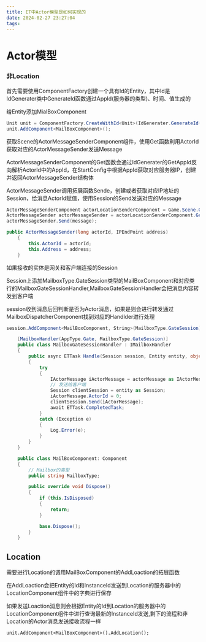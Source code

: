 ```yaml
---
title: ET中Actor模型是如何实现的
date: 2024-02-27 23:27:04
tags:
---
```


# Actor模型

### 非Location

首先需要使用ComponentFactory创建一个具有Id的Entity，其中Id是IdGenerater类中GenerateId函数通过AppId(服务器的类型)、时间、值生成的  

给Entity添加MialBoxComponent   

```csharp
Unit unit = ComponentFactory.CreateWithId<Unit>(IdGenerater.GenerateId());
unit.AddComponent<MailBoxComponent>();
```

获取Scene的ActorMessageSenderComponent组件，使用Get函数利用ActorId获取对应的ActorMessageSender发送Message  

ActorMessageSenderComponent的Get函数会通过IdGenerater的GetAppId反向解析ActorId中的AppId，在StartConfig中根据AppId获取对应服务器IP，创建并返回ActorMessageSender结构体  

ActorMessageSender调用拓展函数Sende，创建或者获取对应IP地址的Session，给消息ActorId赋值，使用Session的Send发送对应的Message  

```csharp
ActorMessageSenderComponent actorLocationSenderComponent = Game.Scene.GetComponent<ActorMessageSenderComponent>();
ActorMessageSender actorMessageSender = actorLocationSenderComponent.Get(ActorId);
actorMessageSender.Send(message);
```

```csharp
public ActorMessageSender(long actorId, IPEndPoint address)
	{
		this.ActorId = actorId;
		this.Address = address;
	}
```

如果接收的实体是网关和客户端连接的Session  

Session上添加MailboxType.GateSession类型的MailBoxComponent和对应类行的MailboxGateSessionHandler,MailboxGateSessionHandler会把消息内容转发到客户端  

session收到消息后回判断是否为Actor消息，如果是则会进行转发通过MailboxDispatcherComponent找到对应的Handlder进行处理

```csharp
session.AddComponent<MailBoxComponent, String>(MailboxType.GateSession);
```

```csharp
	[MailboxHandler(AppType.Gate, MailboxType.GateSession)]
	public class MailboxGateSessionHandler : IMailboxHandler
	{
		public async ETTask Handle(Session session, Entity entity, object actorMessage)
		{
			try
			{
				IActorMessage iActorMessage = actorMessage as IActorMessage;
				// 发送给客户端
				Session clientSession = entity as Session;
				iActorMessage.ActorId = 0;
				clientSession.Send(iActorMessage);
				await ETTask.CompletedTask;
			}
			catch (Exception e)
			{
				Log.Error(e);
			}
		}
	}
```

```csharp
	public class MailBoxComponent: Component
	{
		// Mailbox的类型
		public string MailboxType;

		public override void Dispose()
		{
			if (this.IsDisposed)
			{
				return;
			}

			base.Dispose();
		}
	}
```

## Location

需要进行Location的调用MailBoxComponent的AddLoaction的拓展函数  

在AddLoaction会把Entity的Id和InstanceId发送到Location的服务器中的LocationComponent组件中的字典进行保存  

如果发送Loaction消息则会根据Entity的Id到Location的服务器中的LocationComponent组件中进行查询最新的InstanceId发送,剩下的流程和非Location的Actor消息发送接收流程一样

```
unit.AddComponent<MailBoxComponent>().AddLocation();
```

